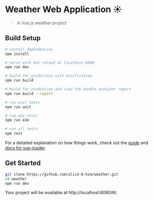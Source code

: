 # Weather Web Application :sunny:

> A Vue.js weather project

## Build Setup

``` bash
# install dependencies
npm install

# serve with hot reload at localhost:8080
npm run dev

# build for production with minification
npm run build

# build for production and view the bundle analyzer report
npm run build --report

# run unit tests
npm run unit

# run e2e tests
npm run e2e

# run all tests
npm test
```

For a detailed explanation on how things work, check out the [guide](http://vuejs-templates.github.io/webpack/) and [docs for vue-loader](http://vuejs.github.io/vue-loader).

## Get Started
``` bash
git clone https://github.com/alice-0-kim/weather.git
cd weather
npm run dev
```
Your project will be available at http://localhost:8080/#/.
